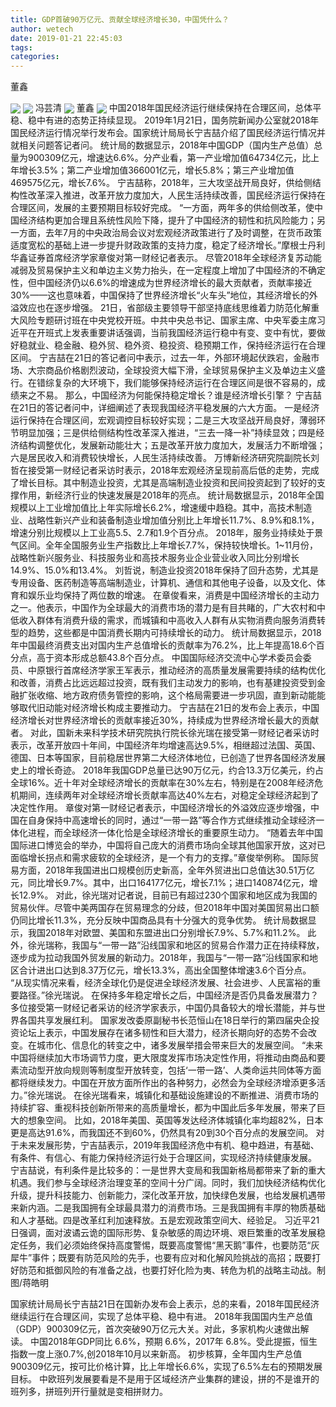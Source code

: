 ```yaml
---
title: GDP首破90万亿元、贡献全球经济增长30，中国凭什么？
author: wetech
date: 2019-01-21 22:45:03
tags: 
categories: 
---
```

董鑫
<!-- more -->
<img align="center" border="0" src="https://imgcdn.yicai.com/uppics/images/2019/01/9bfc98f6849acf66fb8f5f861aaeac36.jpg" />
<img align="center" border="0" src="https://imgcdn.yicai.com/uppics/images/2019/01/1e0dfb6515255f1183b8f30c24f5fd61.jpg" />
冯芸清
<img align="center" border="0" src="https://imgcdn.yicai.com/uppics/images/2019/01/deef14c07891366336f6f116f783fd97.jpg" />
董鑫
<img align="center" border="0" src="https://imgcdn.yicai.com/uppics/images/2019/01/da158775423afee381e511e625e07fb5.jpg" />
中国2018年国民经济运行继续保持在合理区间，总体平稳、稳中有进的态势正持续显现。
2019年1月21日，国务院新闻办公室就2018年国民经济运行情况举行发布会。国家统计局局长宁吉喆介绍了国民经济运行情况并就相关问题答记者问。
统计局的数据显示，2018年中国GDP（国内生产总值）总量为900309亿元，增速达6.6%。分产业看，第一产业增加值64734亿元，比上年增长3.5%；第二产业增加值366001亿元，增长5.8%；第三产业增加值469575亿元，增长7.6%。
宁吉喆称，2018年，三大攻坚战开局良好，供给侧结构性改革深入推进，改革开放力度加大，人民生活持续改善，国民经济运行保持在合理区间，发展的主要预期目标较好完成。
“一方面，两年多的供给侧改革，使中国经济结构更加合理且系统性风险下降，提升了中国经济的韧性和抗风险能力；另一方面，去年7月的中央政治局会议对宏观经济政策进行了及时调整，在货币政策适度宽松的基础上进一步提升财政政策的支持力度，稳定了经济增长。”摩根士丹利华鑫证券首席经济学家章俊对第一财经记者表示。
尽管2018年全球经济复苏动能减弱及贸易保护主义和单边主义势力抬头，在一定程度上增加了中国经济的不确定性，但中国经济仍以6.6%的增速成为世界经济增长的最大贡献者，贡献率接近30%——这也意味着，中国保持了世界经济增长“火车头”地位，其经济增长的外溢效应也在逐步增强。
21日，省部级主要领导干部坚持底线思维着力防范化解重大风险专题研讨班在中央党校开班。中共中央总书记、国家主席、中央军委主席习近平在开班式上发表重要讲话强调，当前我国经济运行稳中有变、变中有忧，要做好稳就业、稳金融、稳外贸、稳外资、稳投资、稳预期工作，保持经济运行在合理区间。
宁吉喆在21日的答记者问中表示，过去一年，外部环境起伏跌宕，金融市场、大宗商品价格剧烈波动，全球投资大幅下滑，全球贸易保护主义及单边主义盛行。在错综复杂的大环境下，我们能够保持经济运行在合理区间是很不容易的，成绩来之不易。
那么，中国经济为何能保持稳定增长？谁是经济增长引擎？
宁吉喆在21日的答记者问中，详细阐述了表现我国经济平稳发展的六大方面。
一是经济运行保持在合理区间，宏观调控目标较好实现；二是三大攻坚战开局良好，薄弱环节明显加强；三是供给侧结构性改革深入推进，“三去一降一补”持续显效；四是经济结构调整优化，发展新动能壮大；五是改革开放力度加大，发展活力不断增强；六是居民收入和消费较快增长，人民生活持续改善。
万博新经济研究院副院长刘哲在接受第一财经记者采访时表示，2018年宏观经济呈现前高后低的走势，完成了增长目标。其中制造业投资，尤其是高端制造业投资和民间投资起到了较好的支撑作用，新经济行业的快速发展是2018年的亮点。
统计局数据显示，2018年全国规模以上工业增加值比上年实际增长6.2%，增速缓中趋稳。其中，高技术制造业、战略性新兴产业和装备制造业增加值分别比上年增长11.7%、8.9%和8.1%，增速分别比规模以上工业高5.5、2.7和1.9个百分点。
2018年，服务业持续处于景气区间。全年全国服务业生产指数比上年增长7.7%，保持较快增长。1~11月份，战略性新兴服务业、科技服务业和高技术服务业企业营业收入同比分别增长14.9%、15.0%和13.4%。
刘哲说，制造业投资2018年保持了回升态势，尤其是专用设备、医药制造等高端制造业，计算机、通信和其他电子设备，以及文化、体育和娱乐业均保持了两位数的增速。
在章俊看来，消费是中国经济增长的主动力之一。他表示，中国作为全球最大的消费市场的潜力是有目共睹的，广大农村和中低收入群体有消费升级的需求，而城镇和中高收入人群有从实物消费向服务消费转型的趋势，这些都是中国消费长期内可持续增长的动力。
统计局数据显示，2018年中国最终消费支出对国内生产总值增长的贡献率为76.2%，比上年提高18.6个百分点，高于资本形成总额43.8个百分点。
中国国际经济交流中心学术委员会委员、中原银行首席经济学家王军表示，推动经济的高质量发展需要持续的结构优化和改善，消费占比远远超过投资，既有我们主动发力的影响，也有基建投资受到金融扩张收缩、地方政府债务管控的影响，这个格局需要进一步巩固，直到新动能能够取代旧动能对经济增长构成主要推动力。
宁吉喆在21日的发布会上表示，中国经济增长对世界经济增长的贡献率接近30%，持续成为世界经济增长最大的贡献者。
对此，国新未来科学技术研究院执行院长徐光瑞在接受第一财经记者采访时表示，改革开放四十年间，中国经济年均增速高达9.5%，相继超过法国、英国、德国、日本等国家，目前稳居世界第二大经济体地位，已创造了世界各国经济发展史上的增长奇迹。
2018年我国GDP总量已达90万亿元，约合13.3万亿美元，约占全球16%。近十年对全球经济增长的贡献率在30%左右，特别是在2008年经济危机期间，连续两年对全球经济增长贡献率高达40%左右，对稳定全球经济起到了决定性作用。
章俊对第一财经记者表示，中国经济增长的外溢效应逐步增强，中国在自身保持中高速增长的同时，通过“一带一路”等合作方式继续推动全球经济一体化进程，而全球经济一体化恰是全球经济增长的重要原生动力。
“随着去年中国国际进口博览会的举办，中国将自己庞大的消费市场向全球其他国家开放，这对已面临增长拐点和需求疲软的全球经济，是一个有力的支撑。”章俊举例称。
国际贸易方面，2018年我国进出口规模创历史新高，全年外贸进出口总值达30.51万亿元，同比增长9.7%。其中，出口164177亿元，增长7.1%；进口140874亿元，增长12.9%。
对此，徐光瑞对记者说，目前已有超过230个国家和地区成为我国的贸易伙伴。尽管中美两国存在贸易理念的分歧，但2018年中国对美国贸易出口额仍同比增长11.3%，充分反映中国商品具有十分强大的竞争优势。
统计局数据显示，我国2018年对欧盟、美国和东盟进出口分别增长7.9%、5.7%和11.2%。
此外，徐光瑞称，我国与“一带一路”沿线国家和地区的贸易合作潜力正在持续释放，逐步成为拉动我国外贸发展的新动力。2018年，我国与“一带一路”沿线国家和地区合计进出口达到8.37万亿元，增长13.3%，高出全国整体增速3.6个百分点。
“从现实情况来看，经济全球化仍是促进全球经济发展、社会进步、人民富裕的重要路径。”徐光瑞说。
在保持多年稳定增长之后，中国经济是否仍具备发展潜力？多位接受第一财经记者采访的经济学家表示，中国仍具备较大的增长潜能，并与世界各国共享发展红利。
国家发改委原副秘书长范恒山在18日举行的第四届央企投资论坛上表示，中国发展存在诸多韧性和巨大潜力，经济长期向好的态势不会改变。在城市化、信息化的转变之中，诸多发展举措会带来巨大的发展空间。
“未来中国将继续加大市场调节力度，更大限度发挥市场决定性作用，将推动由商品和要素流动型开放向规则等制度型开放转变，包括‘一带一路’、人类命运共同体等方面都将继续发力。中国在开放方面所作出的各种努力，必然会为全球经济增添更多活力。”徐光瑞说。
在徐光瑞看来，城镇化和基础设施建设的不断推进、消费市场的持续扩容、重视科技创新所带来的高质量增长，都为中国此后多年发展，带来了巨大的想象空间。
比如，2018年美国、英国等发达经济体城镇化率均超82%，日本更是高达91.6%，而我国还不到60%，仍然具有20到30个百分点的发展空间。
对于未来发展形势，宁吉喆表示，2019年我国经济危中有机、稳中趋进，有基础、有条件、有信心、有能力保持经济运行处于合理区间，实现经济持续健康发展。
宁吉喆说，有利条件是比较多的：一是世界大变局和我国新格局都带来了新的重大机遇。我们参与全球经济治理变革的空间十分广阔。同时，我们加快经济结构优化升级，提升科技能力、创新能力，深化改革开放，加快绿色发展，也给发展机遇带来新内涵。二是我国拥有全球最具潜力的消费市场。三是我国拥有丰厚的物质基础和人才基础。四是改革红利加速释放。五是宏观政策空间大、经验足。
习近平21日强调，面对波谲云诡的国际形势、复杂敏感的周边环境、艰巨繁重的改革发展稳定任务，我们必须始终保持高度警惕，既要高度警惕“黑天鹅”事件，也要防范“灰犀牛”事件；既要有防范风险的先手，也要有应对和化解风险挑战的高招；既要打好防范和抵御风险的有准备之战，也要打好化险为夷、转危为机的战略主动战。制图/蒋皓明
 
 
国家统计局局长宁吉喆21日在国新办发布会上表示，总的来看，2018年国民经济继续运行在合理区间，实现了总体平稳、稳中有进。
2018年我国国内生产总值（GDP）900309亿元，首次突破90万亿元大关。对此，多家机构火速做出解读。
中国2018年GDP同比 6.6%，预期 6.6%，2017年 6.8%。受此提振，恒生指数一度上涨0.7%,创2018年10月以来新高。
初步核算，全年国内生产总值900309亿元，按可比价格计算，比上年增长6.6%，实现了6.5%左右的预期发展目标。
中欧班列发展要看是不是用于区域经济产业集群的建设，拼的不是谁开的班列多，拼班列开行量就是变相拼财力。
